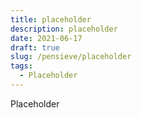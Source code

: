 ```yaml
---
title: placeholder
description: placeholder
date: 2021-06-17
draft: true
slug: /pensieve/placeholder
tags:
  - Placeholder
---
```


Placeholder